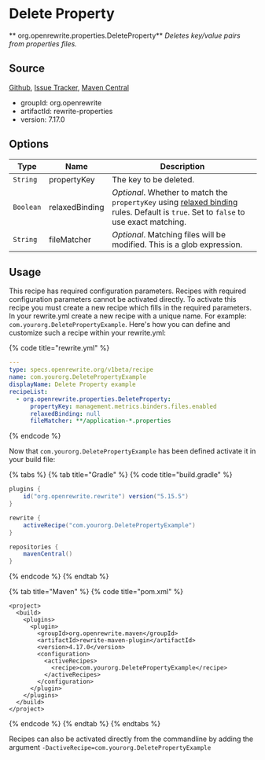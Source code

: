 # Delete Property

** org.openrewrite.properties.DeleteProperty**
_Deletes key/value pairs from properties files._

## Source

[Github](https://github.com/openrewrite/rewrite), [Issue Tracker](https://github.com/openrewrite/rewrite/issues), [Maven Central](https://search.maven.org/artifact/org.openrewrite/rewrite-properties/7.17.0/jar)

* groupId: org.openrewrite
* artifactId: rewrite-properties
* version: 7.17.0

## Options

| Type | Name | Description |
| -- | -- | -- |
| `String` | propertyKey | The key to be deleted. |
| `Boolean` | relaxedBinding | *Optional*. Whether to match the `propertyKey` using [relaxed binding](https://docs.spring.io/spring-boot/docs/2.5.6/reference/html/features.html#features.external-config.typesafe-configuration-properties.relaxed-binding) rules. Default is `true`. Set to `false`  to use exact matching. |
| `String` | fileMatcher | *Optional*. Matching files will be modified. This is a glob expression. |


## Usage

This recipe has required configuration parameters. Recipes with required configuration parameters cannot be activated directly. To activate this recipe you must create a new recipe which fills in the required parameters. In your rewrite.yml create a new recipe with a unique name. For example: `com.yourorg.DeletePropertyExample`.
Here's how you can define and customize such a recipe within your rewrite.yml:

{% code title="rewrite.yml" %}
```yaml
---
type: specs.openrewrite.org/v1beta/recipe
name: com.yourorg.DeletePropertyExample
displayName: Delete Property example
recipeList:
  - org.openrewrite.properties.DeleteProperty:
      propertyKey: management.metrics.binders.files.enabled
      relaxedBinding: null
      fileMatcher: **/application-*.properties
```
{% endcode %}


Now that `com.yourorg.DeletePropertyExample` has been defined activate it in your build file:

{% tabs %}
{% tab title="Gradle" %}
{% code title="build.gradle" %}
```groovy
plugins {
    id("org.openrewrite.rewrite") version("5.15.5")
}

rewrite {
    activeRecipe("com.yourorg.DeletePropertyExample")
}

repositories {
    mavenCentral()
}

```
{% endcode %}
{% endtab %}

{% tab title="Maven" %}
{% code title="pom.xml" %}
```markup
<project>
  <build>
    <plugins>
      <plugin>
        <groupId>org.openrewrite.maven</groupId>
        <artifactId>rewrite-maven-plugin</artifactId>
        <version>4.17.0</version>
        <configuration>
          <activeRecipes>
            <recipe>com.yourorg.DeletePropertyExample</recipe>
          </activeRecipes>
        </configuration>
      </plugin>
    </plugins>
  </build>
</project>
```
{% endcode %}
{% endtab %}
{% endtabs %}

Recipes can also be activated directly from the commandline by adding the argument `-DactiveRecipe=com.yourorg.DeletePropertyExample`
